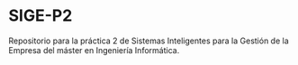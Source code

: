 # SIGE-P2
Repositorio para la práctica 2 de Sistemas Inteligentes para la Gestión de la Empresa del máster en Ingeniería Informática.
